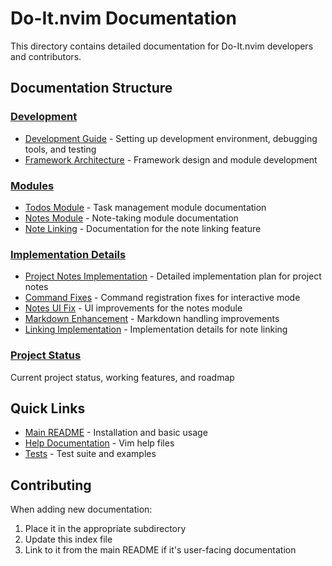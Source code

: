 # Do-It.nvim Documentation

This directory contains detailed documentation for Do-It.nvim developers and contributors.

## Documentation Structure

### [Development](./development/)
- [Development Guide](./development/DEVELOPMENT.md) - Setting up development environment, debugging tools, and testing
- [Framework Architecture](./development/framework.md) - Framework design and module development

### [Modules](./modules/)
- [Todos Module](./modules/todos.md) - Task management module documentation
- [Notes Module](./modules/notes.md) - Note-taking module documentation
- [Note Linking](./modules/NOTE_LINKING.md) - Documentation for the note linking feature

### [Implementation Details](./implementation/)
- [Project Notes Implementation](./implementation/project-notes-implementation.md) - Detailed implementation plan for project notes
- [Command Fixes](./implementation/COMMAND_FIXES.md) - Command registration fixes for interactive mode
- [Notes UI Fix](./implementation/NOTES_UI_FIX.md) - UI improvements for the notes module
- [Markdown Enhancement](./implementation/MARKDOWN_ENHANCEMENT.md) - Markdown handling improvements
- [Linking Implementation](./implementation/LINKING_IMPLEMENTATION.md) - Implementation details for note linking

### [Project Status](./PROJECT_STATUS_2025.md)
Current project status, working features, and roadmap

## Quick Links

- [Main README](../README.md) - Installation and basic usage
- [Help Documentation](../doc/) - Vim help files
- [Tests](../tests/) - Test suite and examples

## Contributing

When adding new documentation:
1. Place it in the appropriate subdirectory
2. Update this index file
3. Link to it from the main README if it's user-facing documentation
